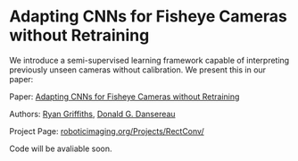 # Adapting CNNs for Fisheye Cameras without Retraining

We introduce a semi-supervised learning framework capable of interpreting previously unseen cameras without calibration. We present this in our paper:


Paper: [Adapting CNNs for Fisheye Cameras without Retraining](https://arxiv.org/abs/2404.08187)

Authors: [Ryan Griffiths](https://ryanbgriffiths.github.io), [Donald G. Dansereau](https://roboticimaging.org/)

Project Page: [roboticimaging.org/Projects/RectConv/](https://roboticimaging.org/Projects/RectConv/)

Code will be avaliable soon.
